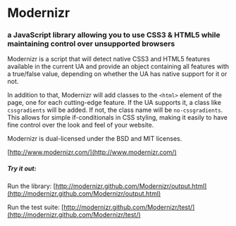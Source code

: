 Modernizr
=========

### a JavaScript library allowing you to use CSS3 & HTML5 while maintaining control over unsupported browsers 

Modernizr is a script that will detect native CSS3 and HTML5 features
available in the current UA and provide an object containing all
features with a true/false value, depending on whether the UA has
native support for it or not.

In addition to that, Modernizr will add classes to the `<html>`
element of the page, one for each cutting-edge feature. If the UA
supports it, a class like `cssgradients` will be added. If not,
the class name will be `no-cssgradients`. This allows for simple
if-conditionals in CSS styling, making it easily to have fine
control over the look and feel of your website.

Modernizr is dual-licensed under the BSD and MIT licenses.

[http://www.modernizr.com/](http://www.modernizr.com/)


##### Try it out: 

Run the library: [http://modernizr.github.com/Modernizr/output.html](http://modernizr.github.com/Modernizr/output.html)

Run the test suite: [http://modernizr.github.com/Modernizr/test/](http://modernizr.github.com/Modernizr/test/)
